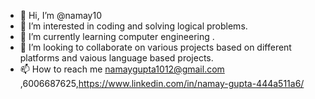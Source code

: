 - 👋 Hi, I’m @namay10
- 👀 I’m interested in coding and solving logical problems.
- 🌱 I’m currently learning computer engineering .
- 💞️ I’m looking to collaborate on various projects based on different platforms and vaious language based projects.
- 📫 How to reach me namaygupta1012@gmail.com ,6006687625,https://www.linkedin.com/in/namay-gupta-444a511a6/

<!---
namay10/namay10 is a ✨ special ✨ repository because its `README.md` (this file) appears on your GitHub profile.
You can click the Preview link to take a look at your changes.
--->
